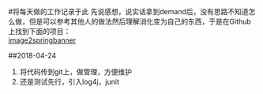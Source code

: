 #将每天做的工作记录于此
先说感想，说实话拿到demand后，没有思路不知道怎么做，但是可以参考其他人的做法然后理解消化变为自己的东西，于是在Github上找到下面的项目：  
[image2springbanner](https://github.com/cbornet/image2springbanner.git)

##2018-04-24
1. 将代码传到git上，做管理，方便维护
2. 还是测试先行，引入log4j，junit

